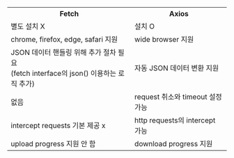 <table>
<th>Fetch</th>
<th>Axios</th>
  
<tr>
  <td>
    별도 설치 X
  </td>
  <td>
    설치 O
  </td>
</tr>
  
<tr>
  <td>
    chrome, firefox, edge, safari 지원
  </td>
  <td>
    wide browser 지원
  </td>
</tr>
  
<tr>
  <td>
    JSON 데이터 핸들링 위해 추가 절차 필요</br>
    (fetch interface의 json() 이용하는 로직 추가)
  </td>
  <td>
    자동 JSON 데이터 변환 지원
  </td>
</tr>

<tr>
  <td>
    없음
  </td>
  <td>
    request 취소와 timeout 설정 가능
  </td>
</tr>

<tr>
  <td>
    intercept requests 기본 제공 x
  </td>
  <td>
    http requests의 intercept 가능
  </td>
</tr>

<tr>
  <td>
    upload progress 지원 안 함
  </td>
  <td>
    download progress 지원
  </td>
</tr>
</table>
